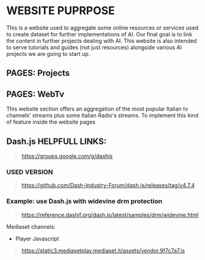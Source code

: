 # WEBSITE PUPRPOSE
This is a website used to aggregate some online resources or services used to create dataset for further implementations of AI.
Our final goal is to link the content in further projects dealing with AI.
This website is also intended to serve tutorials and guides (not just resources) alongside various AI projects we are going to start up.

## PAGES: Projects
<to do>

## PAGES: WebTv
This website section offers an aggregation of the most popular Italian tv channels' streams plus some Italian Radio's streams. 
To implement this kind of feature inside the website pages 

## Dash.js HELPFULL LINKS:
> https://groups.google.com/g/dashjs
### USED VERSION
> https://github.com/Dash-Industry-Forum/dash.js/releases/tag/v4.7.4

### Example: use Dash.js with widevine drm protection
> https://reference.dashif.org/dash.js/latest/samples/drm/widevine.html

Mediaset channels: 
- Player Javascript
> https://static3.mediasetplay.mediaset.it/assets/vendor.9f7c7a7.js
